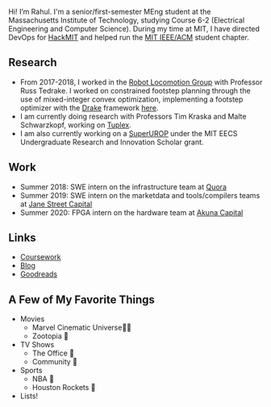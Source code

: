 Hi! I’m Rahul. I'm a senior/first-semester MEng student at the Massachusetts Institute of Technology, studying Course 6-2 (Electrical Engineering and Computer Science). During my time at MIT, I have directed DevOps for [HackMIT](https://hackmit.org) and helped run the [MIT IEEE/ACM](http://ieeeacm.mit.edu/) student chapter.

## Research
 * From 2017-2018, I worked in the [Robot Locomotion Group](http://groups.csail.mit.edu/locomotion/) with Professor Russ Tedrake. I worked on constrained footstep planning through the use of mixed-integer convex optimization, implementing a footstep optimizer with the [Drake](https://drake.mit.edu/) framework [here](https://github.com/rahulyesantharao/drake-new-code).
 * I am currently doing research with Professors Tim Kraska and Malte Schwarzkopf, working on [Tuplex](http://tuplex.cs.brown.edu/).
 * I am also currently working on a [SuperUROP](https://superurop.mit.edu/scholars/rahul-yesantharao/) under the MIT EECS Undergraduate Research and Innovation Scholar grant.

## Work
 * Summer 2018: SWE intern on the infrastructure team at [Quora](https://www.quora.com)
 * Summer 2019: SWE intern on the marketdata and tools/compilers teams at [Jane Street Capital](https://www.janestreet.com)
 * Summer 2020: FPGA intern on the hardware team at [Akuna Capital](https://akunacapital.com/)

## Links
 * [Coursework](/courses)
 * [Blog](/blog)
 * [Goodreads](https://www.goodreads.com/user/show/80899990-rahul-yesantharao)

## A Few of My Favorite Things 
* Movies
    * Marvel Cinematic Universe🦸🏽
    * Zootopia 🦊
* TV Shows
    * The Office 🏢
    * Community 🏫
* Sports
    * NBA 🏀 
    * Houston Rockets 🚀
* Lists!

<!--
I was born and raised in Houston, Texas, just a couple minutes away from the Johnson Space Center. I graduated from Clear Lake High School as Salutatorian of the Class of 2017. During my time in high school, I was invited to the White House Science Fair in 2015 and 2016. I also competed in the USA Math and Computing Olympiads. In addition, I was the principal cellist of the [CLHS Orchestra](http://lakeorchestra.org/) and played in the Texas All State Orchestras (2015, [2016](https://www.youtube.com/watch?v=tWuUI1-IBZ8), [20](https://www.youtube.com/watch?v=AGhqUWLgGeM)[17](https://www.youtube.com/watch?v=wCT5MtY9xtw)).
-->
